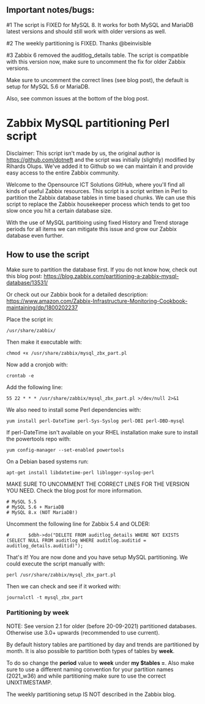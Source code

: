 ## Important notes/bugs: 

#1 The script is FIXED for MySQL 8. It works for both MySQL and MariaDB latest versions and should still work with older versions as well.

#2 The weekly partitioning is FIXED. Thanks @beinvisible

#3 Zabbix 6 removed the auditlog_details table. The script is compatible with this version now, make sure to uncomment the fix for older Zabbix versions.

Make sure to uncomment the correct lines (see blog post), the default is setup for MySQL 5.6 or MariaDB.

Also, see common issues at the bottom of the blog post.

# Zabbix MySQL partitioning Perl script

Disclaimer: This script isn't made by us, the original author is https://github.com/dotneft and the script was initially (slightly) modified by Rihards Olups. We've added it to Github so we can maintain it and provide easy access to the entire Zabbix community.

Welcome to the Opensource ICT Solutions GitHub, where you'll find all kinds of useful Zabbix resources. This script is a script written in Perl to partition the Zabbix database tables in time based chunks. We can use this script to replace the Zabbix housekeeper process which tends to get too slow once you hit a certain database size.

With the use of MySQL partitioing using fixed History and Trend storage periods for all items we can mitigate this issue and grow our Zabbix database even further.

## How to use the script
Make sure to partition the database first. If you do not know how, check out this blog post:
https://blog.zabbix.com/partitioning-a-zabbix-mysql-database/13531/

Or check out our Zabbix book for a detailed description:
https://www.amazon.com/Zabbix-Infrastructure-Monitoring-Cookbook-maintaining/dp/1800202237


Place the script in:
```
/usr/share/zabbix/
```

Then make it executable with:
```
chmod +x /usr/share/zabbix/mysql_zbx_part.pl
```

Now add a cronjob with:
```
crontab -e
```

Add the following line:
```
55 22 * * * /usr/share/zabbix/mysql_zbx_part.pl >/dev/null 2>&1
```

We also need to install some Perl dependencies with:

```
yum install perl-DateTime perl-Sys-Syslog perl-DBI perl-DBD-mysql

```

If perl-DateTime isn't available on your RHEL installation make sure to install the powertools repo with:
```
yum config-manager --set-enabled powertools
```

On a Debian based systems run:
```
apt-get install libdatetime-perl liblogger-syslog-perl
```

MAKE SURE TO UNCOMMENT THE CORRECT LINES FOR THE VERSION YOU NEED. Check the blog post for more information.
```
# MySQL 5.5
# MySQL 5.6 + MariaDB
# MySQL 8.x (NOT MariaDB!)
```

Uncomment the following line for Zabbix 5.4 and OLDER:
```
#       $dbh->do("DELETE FROM auditlog_details WHERE NOT EXISTS (SELECT NULL FROM auditlog WHERE auditlog.auditid = auditlog_details.auditid)");
```

That's it! You are now done and you have setup MySQL partitioning. We could execute the script manually with:
```
perl /usr/share/zabbix/mysql_zbx_part.pl
```

Then we can check and see if it worked with:
```
journalctl -t mysql_zbx_part
```

### Partitioning by week
NOTE: See version 2.1 for older (before 20-09-2021) partitioned databases. Otherwise use 3.0+ upwards (recommended to use current).

By default history tables are partitioned by day and trends are partitioned by month. It is also possible to partition both types of tables by **week**.

To do so change the **period** value to **week** under **my $tables =**. Also make sure to use a different naming convention for your partition names (2021_w36) and while partitioning make sure to use the correct UNIXTIMESTAMP.

The weekly partitioning setup IS NOT described in the Zabbix blog.

